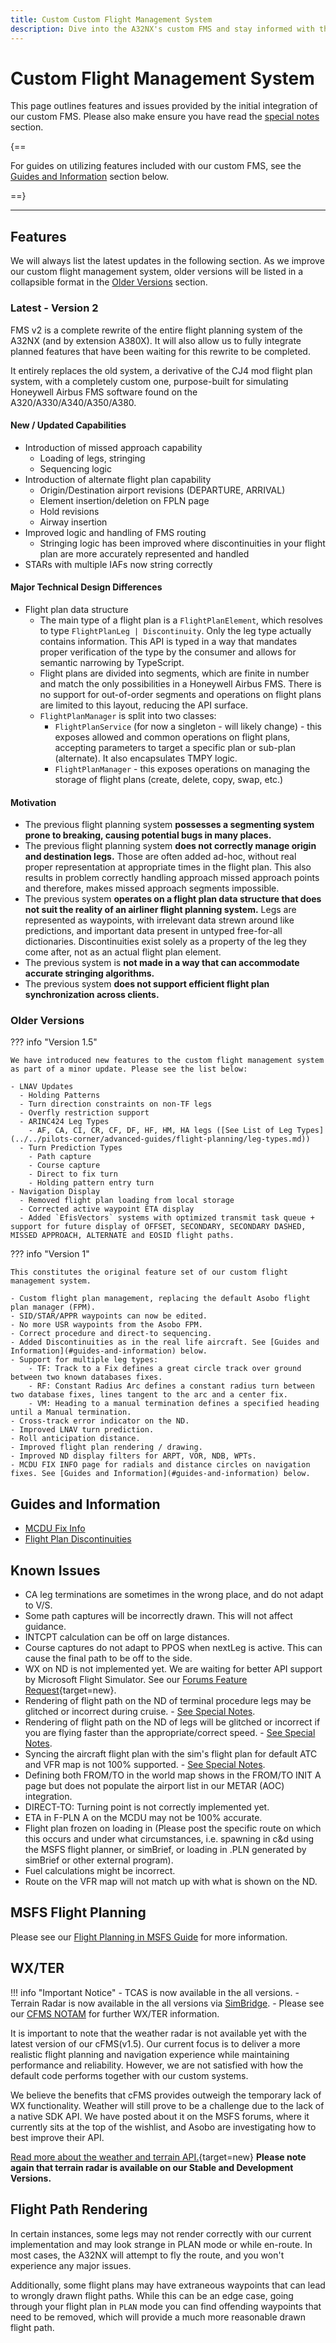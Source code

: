 ```yaml
---
title: Custom Custom Flight Management System
description: Dive into the A32NX's custom FMS and stay informed with the latest known issues and troubleshooting tips.
---
```


<link rel="stylesheet" href="/../../stylesheets/reported-issues.css">

# Custom Flight Management System

This page outlines features and issues provided by the initial integration of our custom FMS. Please also make ensure you have read the [special notes](#special-notes) section.

{==

For guides on utilizing features included with our custom FMS, see the [Guides and Information](#guides-and-information) section below.

==}

---

## Features

We will always list the latest updates in the following section. As we improve our custom flight management system, older versions will be listed in a collapsible format in the [Older Versions](#older-versions) section.

### Latest - Version 2

FMS v2 is a complete rewrite of the entire flight planning system of the A32NX (and by extension A380X). It will also allow us to fully integrate planned features that have 
been waiting for this rewrite to be completed.

It entirely replaces the old system, a derivative of the CJ4 mod flight plan system, with a completely custom one, purpose-built for simulating Honeywell Airbus FMS software found on the A320/A330/A340/A350/A380.

#### New / Updated Capabilities

- Introduction of missed approach capability
  - Loading of legs, stringing
  - Sequencing logic
- Introduction of alternate flight plan capability
  - Origin/Destination airport revisions (DEPARTURE, ARRIVAL)
  - Element insertion/deletion on FPLN page
  - Hold revisions
  - Airway insertion
- Improved logic and handling of FMS routing
  - Stringing logic has been improved where discontinuities in your flight plan are more accurately represented and handled
- STARs with multiple IAFs now string correctly

#### Major Technical Design Differences

- Flight plan data structure
  - The main type of a flight plan is a `FlightPlanElement`, which resolves to type `FlightPlanLeg | Discontinuity`. Only the leg type actually contains information. This API is typed in a way that mandates proper verification of the type by the consumer and allows for semantic narrowing by TypeScript.
  - Flight plans are divided into segments, which are finite in number and match the only possibilities in a Honeywell Airbus FMS. There is no support for out-of-order segments and operations on flight plans are limited to this layout, reducing the API surface.
  - `FlightPlanManager` is split into two classes:
    - `FlightPlanService` (for now a singleton - will likely change) - this exposes allowed and common operations on flight plans, accepting parameters to target a specific plan or sub-plan (alternate). It also encapsulates TMPY logic.
    - `FlightPlanManager` - this exposes operations on managing the storage of flight plans (create, delete, copy, swap, etc.)

#### Motivation

- The previous flight planning system **possesses a segmenting system prone to breaking, causing potential bugs in many places.**
- The previous flight planning system **does not correctly manage origin and destination legs.** Those are often added ad-hoc, without real proper representation at appropriate times in the flight plan. This also results in problem correctly handling approach missed approach points and therefore, makes missed approach segments impossible.
- The previous system **operates on a flight plan data structure that does not suit the reality of an airliner flight planning system.** Legs are represented as waypoints, with irrelevant data strewn around like predictions, and important data present in untyped free-for-all dictionaries. Discontinuities exist solely as a property of the leg they come after, not as an actual flight plan element.
- The previous system is **not made in a way that can accommodate accurate stringing algorithms.**
- The previous system **does not support efficient flight plan synchronization across clients.**

### Older Versions

??? info "Version 1.5"

    We have introduced new features to the custom flight management system as part of a minor update. Please see the list below:

    - LNAV Updates
      - Holding Patterns
      - Turn direction constraints on non-TF legs
      - Overfly restriction support
      - ARINC424 Leg Types
        - AF, CA, CI, CR, CF, DF, HF, HM, HA legs ([See List of Leg Types](../../pilots-corner/advanced-guides/flight-planning/leg-types.md))
      - Turn Prediction Types
        - Path capture
        - Course capture
        - Direct to fix turn
        - Holding pattern entry turn
    - Navigation Display
      - Removed flight plan loading from local storage
      - Corrected active waypoint ETA display
      - Added `EfisVectors` systems with optimized transmit task queue + support for future display of OFFSET, SECONDARY, SECONDARY DASHED, MISSED APPROACH, ALTERNATE and EOSID flight paths.

??? info "Version 1"

    This constitutes the original feature set of our custom flight management system.
        
    - Custom flight plan management, replacing the default Asobo flight plan manager (FPM).
    - SID/STAR/APPR waypoints can now be edited.
    - No more USR waypoints from the Asobo FPM.
    - Correct procedure and direct-to sequencing.
    - Added Discontinuities as in the real life aircraft. See [Guides and Information](#guides-and-information) below.
    - Support for multiple leg types:
        - TF: Track to a Fix defines a great circle track over ground between two known databases fixes.
        - RF: Constant Radius Arc defines a constant radius turn between two database fixes, lines tangent to the arc and a center fix.
        - VM: Heading to a manual termination defines a specified heading until a Manual termination.
    - Cross-track error indicator on the ND.
    - Improved LNAV turn prediction.
    - Roll anticipation distance.
    - Improved flight plan rendering / drawing.
    - Improved ND display filters for ARPT, VOR, NDB, WPTs.
    - MCDU FIX INFO page for radials and distance circles on navigation fixes. See [Guides and Information](#guides-and-information) below.

## Guides and Information

- [MCDU Fix Info](../../pilots-corner/advanced-guides/flight-planning/fixinfo.md)
- [Flight Plan Discontinuities](../../pilots-corner/advanced-guides/flight-planning/disco.md)

## Known Issues

- CA leg terminations are sometimes in the wrong place, and do not adapt to V/S.
- Some path captures will be incorrectly drawn. This will not affect guidance.
- INTCPT calculation can be off on large distances.
- Course captures do not adapt to PPOS when nextLeg is active. This can cause the final path to be off to the side.
- WX on ND is not implemented yet. We are waiting for better API support by Microsoft Flight Simulator. See our [Forums Feature Request](https://forums.flightsimulator.com/t/implement-weather-and-terrain-api-s-for-aircraft-developers-to-implement-accurate-radar-predictive-windshear-egpws-and-metar-wind-uplink/442016){target=new}.
- Rendering of flight path on the ND of terminal procedure legs may be glitched or incorrect during cruise. - [See Special Notes](#flight-path-rendering).
- Rendering of flight path on the ND of legs will be glitched or incorrect if you are flying faster than the appropriate/correct speed. - [See Special Notes](#flight-path-rendering).
- Syncing the aircraft flight plan with the sim's flight plan for default ATC and VFR map is not 100% supported. - [See Special Notes](#special-notes).
- Defining both FROM/TO in the world map shows in the FROM/TO INIT A page but does not populate the airport list in our METAR (AOC) integration.
- DIRECT-TO: Turning point is not correctly implemented yet.
- ETA in F-PLN A on the MCDU may not be 100% accurate.
- Flight plan frozen on loading in (Please post the specific route on which this occurs and under what circumstances, i.e. spawning in c&d using the MSFS flight planner, or simBrief, or loading in .PLN generated by simBrief or other external program).
- Fuel calculations might be incorrect.
- Route on the VFR map will not match up with what is shown on the ND.

## MSFS Flight Planning

Please see our [Flight Planning in MSFS Guide](flight-planning.md) for more information.

## WX/TER

!!! info "Important Notice"
    - TCAS is now available in the all versions.
    - Terrain Radar is now available in the all versions via [SimBridge](../../index.md).
    - Please see our [CFMS NOTAM](https://flybywiresim.com/notams/cfms/) for further WX/TER information.

It is important to note that the weather radar is not available yet with the latest version of our cFMS(v1.5). Our current focus is to deliver a more realistic flight planning and navigation experience while maintaining performance and reliability. However, we are not satisfied with how the default code performs together with our custom systems.

We believe the benefits that cFMS provides outweigh the temporary lack of WX functionality. Weather will still prove to be a challenge due to the lack of a native SDK API. We have posted about it on the MSFS forums, where it currently sits at the top of the wishlist, and Asobo are investigating how to best improve their API.

[Read more about the weather and terrain API.](https://forums.flightsimulator.com/t/implement-weather-and-terrain-api-s-for-aircraft-developers-to-implement-accurate-radar-predictive-windshear-egpws-and-metar-wind-uplink/442016){target=new}
**Please note again that terrain radar is available on our Stable and Development Versions.**

## Flight Path Rendering

In certain instances, some legs may not render correctly with our current implementation and may look strange in PLAN mode or while en-route. In most cases, the A32NX will attempt to fly the route, and you won't experience any major issues.

Additionally, some flight plans may have extraneous waypoints that can lead to wrongly drawn flight paths. While this can be an edge case, going through your flight plan in `PLAN` mode you can find offending waypoints that need to be removed, which will provide a much more reasonable drawn flight path.
